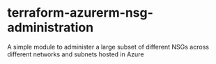 # terraform-azurerm-nsg-administration
A simple module to administer a large subset of different NSGs across different networks and subnets hosted in Azure
